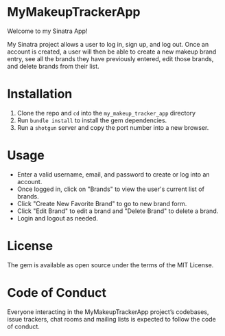 # MyMakeupTrackerApp
Welcome to my Sinatra App! 

My Sinatra project allows a user to log in, sign up, and log out. Once an account is created, a user will then be able to create a new makeup brand entry, see all the brands they have previously entered, edit those brands, and delete brands from their list.  


# Installation
1. Clone the repo and `cd` into the `my_makeup_tracker_app` directory
2. Run `bundle install` to install the gem dependencies. 
3. Run a `shotgun` server and copy the port number into a new browser.

# Usage
* Enter a valid username, email, and password to create or log into an account.
* Once logged in, click on "Brands" to view the user's current list of brands.
* Click "Create New Favorite Brand" to go to new brand form.
* Click "Edit Brand" to edit a brand and "Delete Brand" to delete a brand. 
* Login and logout as needed.

# License
The gem is available as open source under the terms of the MIT License.

# Code of Conduct
Everyone interacting in the MyMakeupTrackerApp project’s codebases, issue trackers, chat rooms and mailing lists is expected to follow the code of conduct.

